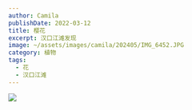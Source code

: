 ```yaml
---
author: Camila
publishDate: 2022-03-12
title: 樱花
excerpt: 汉口江滩发现
image: ~/assets/images/camila/202405/IMG_6452.JPG
category: 植物
tags:
  - 花
  - 汉口江滩
---
```


![](~/assets/images/camila/202405/IMG_6452.JPG)
